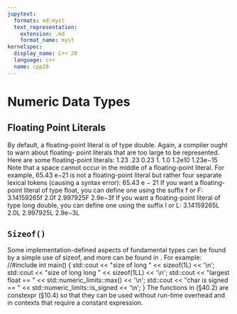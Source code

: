 ```yaml
---
jupytext:
  formats: md:myst
  text_representation:
    extension: .md
    format_name: myst
kernelspec:
  display_name: C++ 20
  language: c++
  name: cpp20
---
```


# Numeric Data Types

## Floating Point Literals

By default, a floating-point literal is of type double. Again, a compiler ought to warn about floating-
point literals that are too large to be represented. Here are some floating-point literals:
1.23 .23 0.23 1. 1.0 1.2e10 1.23e−15
Note that a space cannot occur in the middle of a floating-point literal. For example, 65.43 e−21 is not a floating-point literal but rather four separate lexical tokens (causing a syntax error):
65.43 e − 21
If you want a floating-point literal of type float, you can define one using the suffix f or F:
3.14159265f 2.0f 2.997925F 2.9e−3f
If you want a floating-point literal of type long double, you can define one using the suffix l or L:
3.14159265L 2.0L 2.997925L 2.9e−3L

## `Sizeof()`

Some implementation-defined aspects of fundamental types can be found by a simple use of sizeof, and more can be found in <limits>. For example:
//#include <limits>
int main()
{
	std::cout << "size of long " << sizeof(1L) << '\n';
	std::cout << "size of long long " << sizeof(1LL) << '\n';
	std::cout << "largest float == " << std::numeric_limits<float>::max() << '\n';
	std::cout << "char is signed == " << std::numeric_limits<char>::is_signed << '\n';
}
The functions in <limits> (§40.2) are constexpr (§10.4) so that they can be used without run-time overhead and in contexts that require a constant expression.

